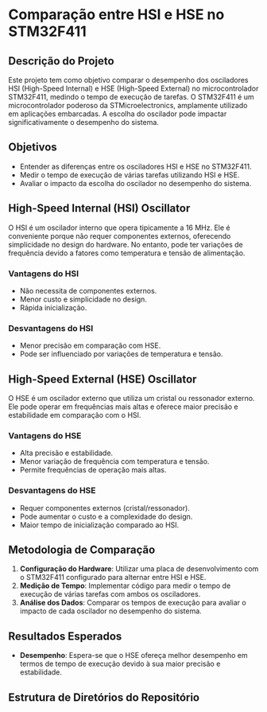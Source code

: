 # Comparação entre HSI e HSE no STM32F411

## Descrição do Projeto

Este projeto tem como objetivo comparar o desempenho dos osciladores HSI (High-Speed Internal) e HSE (High-Speed External) no microcontrolador STM32F411, medindo o tempo de execução de tarefas. O STM32F411 é um microcontrolador poderoso da STMicroelectronics, amplamente utilizado em aplicações embarcadas. A escolha do oscilador pode impactar significativamente o desempenho do sistema.

## Objetivos

- Entender as diferenças entre os osciladores HSI e HSE no STM32F411.
- Medir o tempo de execução de várias tarefas utilizando HSI e HSE.
- Avaliar o impacto da escolha do oscilador no desempenho do sistema.

## High-Speed Internal (HSI) Oscillator

O HSI é um oscilador interno que opera tipicamente a 16 MHz. Ele é conveniente porque não requer componentes externos, oferecendo simplicidade no design do hardware. No entanto, pode ter variações de frequência devido a fatores como temperatura e tensão de alimentação.

### Vantagens do HSI

- Não necessita de componentes externos.
- Menor custo e simplicidade no design.
- Rápida inicialização.

### Desvantagens do HSI

- Menor precisão em comparação com HSE.
- Pode ser influenciado por variações de temperatura e tensão.

## High-Speed External (HSE) Oscillator

O HSE é um oscilador externo que utiliza um cristal ou ressonador externo. Ele pode operar em frequências mais altas e oferece maior precisão e estabilidade em comparação com o HSI.

### Vantagens do HSE

- Alta precisão e estabilidade.
- Menor variação de frequência com temperatura e tensão.
- Permite frequências de operação mais altas.

### Desvantagens do HSE

- Requer componentes externos (cristal/ressonador).
- Pode aumentar o custo e a complexidade do design.
- Maior tempo de inicialização comparado ao HSI.

## Metodologia de Comparação

1. **Configuração do Hardware**: Utilizar uma placa de desenvolvimento com o STM32F411 configurado para alternar entre HSI e HSE.
2. **Medição de Tempo**: Implementar código para medir o tempo de execução de várias tarefas com ambos os osciladores.
3. **Análise dos Dados**: Comparar os tempos de execução para avaliar o impacto de cada oscilador no desempenho do sistema.

## Resultados Esperados

- **Desempenho**: Espera-se que o HSE ofereça melhor desempenho em termos de tempo de execução devido à sua maior precisão e estabilidade.

## Estrutura de Diretórios do Repositório

